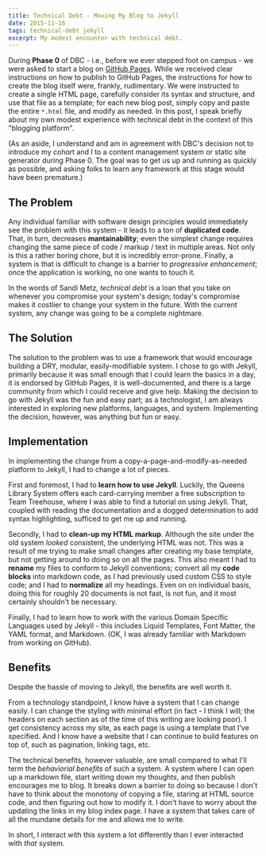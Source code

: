 ```yaml
---
title: Technical Debt - Moving My Blog to Jekyll
date: 2015-11-16
tags: technical-debt jekyll
excerpt: My modest encounter with technical debt.
---
```

During <strong>Phase 0</strong> of DBC - i.e., before we ever stepped foot on
campus - we were asked to start a blog on [GitHub
Pages](https://pages.github.com/). While we received clear instructions on how
to publish to GitHub Pages, the instructions for how to create the blog itself
were, frankly, rudimentary. We were instructed to create a single HTML page,
carefully consider its syntax and structure, and use that file as a template;
for each new blog post, simply copy and paste the entire `*.html` file, and
modify as needed. In this post, I speak briefly about my own modest experience
with technical debt in the context of this "blogging platform".

(As an aside, I understand and am in agreement with DBC's decision not to
introduce my cohort and I to a content management system or static site
generator during Phase 0. The goal was to get us up and running as quickly as
possible, and asking folks to learn any framework at this stage would have been
premature.)

## The Problem
Any individual familiar with software design principles would immediately see
the problem with this system - it leads to a ton of **duplicated code**. That,
in turn, decreases **mantainability**; even the simplest change requires
changing the same piece of code / markup / text in multiple areas. Not only is
this a rather boring chore, but it is incredibly error-prone. Finally, a system
is that is difficult to change is a barrier to *progressive enhancement*; once
the application is working, no one wants to touch it.

In the words of Sandi Metz, *technical debt* is a loan that you take on whenever
you compromise your system's design; today's compromise makes it costlier to
change your system in the future. With the current system, any change was going
to be a complete nightmare.

## The Solution
The solution to the problem was to use a framework that would encourage building
a DRY, modular, easily-modifiable system. I chose to go with Jekyll, primarily
because it was small enough that I could learn the basics in a day, it is
endorsed by GitHub Pages, it is well-documented, and there is a large community
from which I could receive and give help. Making the decision to go with Jekyll
was the fun and easy part; as a technologist, I am always interested in
exploring new platforms, languages, and system. Implementing the decision,
however, was anything but fun or easy.

## Implementation
In implementing the change from a copy-a-page-and-modify-as-needed platform to
Jekyll, I had to change a lot of pieces.

First and foremost, I had to **learn how to use Jekyll**. Luckily, the Queens
Library System offers each card-carrying member a free subscription to Team
Treehouse, where I was able to find a tutorial on using Jekyll. That, coupled
with reading the documentation and a dogged determination to add syntax
highlighting, sufficed to get me up and running.

Secondly, I had to **clean-up my HTML markup**. Although the site under the old
system *looked* consistent, the underlying HTML was not. This was a result of me
trying to make small changes after creating my base template, but not getting
around to doing so on all the pages. This also meant I had to **rename** my
files to conform to Jekyll conventions; convert all my **code blocks** into
markdown code, as I had previously used custom CSS to style code; and I had to
**normalize** all my headings. Even on on individual basis, doing this for
roughly 20 documents is not fast, is not fun, and it most certainly shouldn't be
necessary.

Finally, I had to learn how to work with the various Domain Specific Languages
used by Jekyll - this includes Liquid Templates, Font Matter, the YAML format,
and Markdown. (OK, I was already familiar with Markdown from working on GitHub).

## Benefits
Despite the hassle of moving to Jekyll, the benefits are well worth it.

From a technology standpoint, I know have a system that I can change easily. I
can change the styling with minimal effort (in fact - I think I will; the
headers on each section as of the time of this writing are looking poor). I get
consistency across my site, as each page is using a template that I've
specified. And I know have a website that I can continue to build features on
top of, such as pagination, linking tags, etc.

The technical benefits, however valuable, are small compared to what I'll term
the *behaviorial benefits* of such a system. A system where I can open up a
markdown file, start writing down my thoughts, and then publish encourages me to
blog. It breaks down a barrier to doing so because I don't have to think about
the monotony of copying a file, staring at HTML source code, and then figuring
out how to modify it. I don't have to worry about the updating the links in my
blog index page.  I have a system that takes care of all the mundane details for
me and allows me to write.

In short, I interact with this system a lot differently than I ever interacted
with *that* system.
